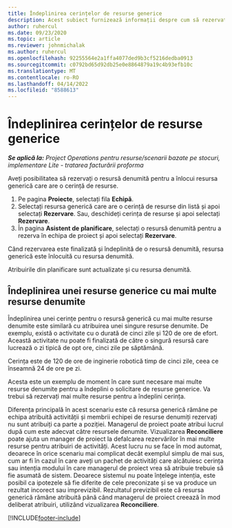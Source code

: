 ```yaml
---
title: Îndeplinirea cerințelor de resurse generice
description: Acest subiect furnizează informații despre cum să rezervați resurse denumite pentru o cerință de resurse generice.
author: ruhercul
ms.date: 09/23/2020
ms.topic: article
ms.reviewer: johnmichalak
ms.author: ruhercul
ms.openlocfilehash: 92255564e2a1ffa4077ded9b3cf5216dedba0913
ms.sourcegitcommit: c0792bd65d92db25e0e8864879a19c4b93efb10c
ms.translationtype: MT
ms.contentlocale: ro-RO
ms.lasthandoff: 04/14/2022
ms.locfileid: "8588613"
---
```

# <a name="generic-resource-requirement-fulfillment"></a>Îndeplinirea cerințelor de resurse generice

_**Se aplică la:** Project Operations pentru resurse/scenarii bazate pe stocuri, implementare Lite - tratarea facturării proforma_

Aveți posibilitatea să rezervați o resursă denumită pentru a înlocui resursa generică care are o cerință de resurse.

1. Pe pagina **Proiecte**, selectați fila **Echipă**.
2. Selectați resursa generică care are o cerință de resurse din listă și apoi selectați **Rezervare**. Sau, deschideți cerința de resurse și apoi selectați **Rezervare**.
3. În pagina **Asistent de planificare**, selectați o resursă denumită pentru a rezerva în echipa de proiect și apoi selectați **Rezervare**.

Când rezervarea este finalizată și îndeplinită de o resursă denumită, resursa generică este înlocuită cu resursa denumită.

Atribuirile din planificare sunt actualizate și cu resursa denumită.

## <a name="fulfill-a-generic-resource-with-multiple-named-resources"></a>Îndeplinirea unei resurse generice cu mai multe resurse denumite
Îndeplinirea unei cerințe pentru o resursă generică cu mai multe resurse denumite este similară cu atribuirea unei singure resurse denumite. De exemplu, există o activitate cu o durată de cinci zile și 120 de ore de efort. Această activitate nu poate fi finalizată de către o singură resursă care lucrează o zi tipică de opt ore, cinci zile pe săptămână. 

Cerința este de 120 de ore de inginerie robotică timp de cinci zile, ceea ce înseamnă 24 de ore pe zi.

Acesta este un exemplu de moment în care sunt necesare mai multe resurse denumite pentru a îndeplini o solicitare de resurse generice. Va trebui să rezervați mai multe resurse pentru a îndeplini cerința.

Diferența principală în acest scenariu este că resursa generică rămâne pe echipa atribuită activității și membrii echipei de resurse denumiți rezervați nu sunt atribuiți ca parte a poziției. Managerul de proiect poate atribui lucrul după cum este adecvat către resursele denumite. Vizualizarea **Reconciliere** poate ajuta un manager de proiect la defalcarea rezervărilor în mai multe resurse pentru atribuiri de activități. Acest lucru nu se face în mod automat, deoarece în orice scenariu mai complicat decât exemplul simplu de mai sus, cum ar fi în cazul în care aveți un pachet de activități care alcătuiesc cerința sau intenția modului în care managerul de proiect vrea să atribuie trebuie să fie asumată de sistem. Deoarece sistemul nu poate înțelege intenția, este posibil ca ipotezele să fie diferite de cele preconizate și se va produce un rezultat incorect sau imprevizibil. Rezultatul previzibil este că resursa generică rămâne atribuită până când managerul de proiect creează în mod deliberat atribuiri, utilizând vizualizarea **Reconciliere**.




[!INCLUDE[footer-include](../includes/footer-banner.md)]